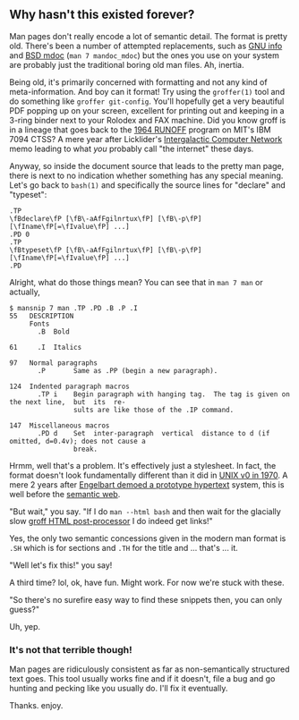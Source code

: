 ## Why hasn't this existed forever?

Man pages don't really encode a lot of semantic detail. The format is pretty old. There's been a number of attempted replacements, such as [GNU info](https://www.gnu.org/software/texinfo/manual/info-stnd/) and [BSD mdoc](https://mandoc.bsd.lv/) (`man 7 mandoc_mdoc`) but the ones you use on your system are probably just the traditional boring old man files. Ah, inertia.


Being old, it's primarily concerned with formatting and not any kind of meta-information. And boy can it format! Try using the `groffer(1)` tool and do something like `groffer git-config`. You'll hopefully get a very beautiful PDF popping up on your screen, excellent for printing out and keeping in a 3-ring binder next to your Rolodex and FAX machine. Did you know groff is in a lineage that goes back to the [1964 RUNOFF](https://en.wikipedia.org/wiki/TYPSET_and_RUNOFF) program on MIT's IBM 7094 CTSS? A mere year after Licklider's [Intergalactic Computer Network](https://en.wikipedia.org/wiki/Intergalactic_Computer_Network) memo leading to what *you* probably call "the internet" these days.

Anyway, so inside the document source that leads to the pretty man page, there is next to no indication whether something has any special meaning. Let's go back to `bash(1)` and specifically the source lines for "declare" and "typeset":

    .TP
    \fBdeclare\fP [\fB\-aAfFgilnrtux\fP] [\fB\-p\fP] [\fIname\fP[=\fIvalue\fP] ...]
    .PD 0
    .TP
    \fBtypeset\fP [\fB\-aAfFgilnrtux\fP] [\fB\-p\fP] [\fIname\fP[=\fIvalue\fP] ...]
    .PD

Alright, what do those things mean? You can see that in `man 7 man` or actually, 

    $ mansnip 7 man .TP .PD .B .P .I
    55   DESCRIPTION
         Fonts
           .B  Bold

    61     .I  Italics

    97   Normal paragraphs
           .P       Same as .PP (begin a new paragraph).

    124  Indented paragraph macros
           .TP i    Begin paragraph with hanging tag.  The tag is given on the next line,  but  its  re‐
                    sults are like those of the .IP command.

    147  Miscellaneous macros
           .PD d    Set  inter-paragraph  vertical  distance to d (if omitted, d=0.4v); does not cause a
                    break.



Hrmm, well that's a problem. It's effectively just a stylesheet. In fact, the format doesn't look fundamentally different than it did in [UNIX v0 in 1970](https://github.com/DoctorWkt/pdp7-unix/blob/master/man/stat.1). A mere 2 years after [Engelbart demoed a prototype hypertext](https://en.wikipedia.org/wiki/The_Mother_of_All_Demos) system, this is well before the [semantic web](https://en.wikipedia.org/wiki/Semantic_Web).

"But wait," you say. "If I do `man --html bash` and then wait for the glacially slow [groff HTML post-processor](http://git.savannah.gnu.org/cgit/groff.git/tree/src/devices/grohtml) I do indeed get links!"

Yes, the only two semantic concessions given in the modern man format is `.SH` which is for sections and `.TH` for the title and ... that's ... it.

"Well let's fix this!" you say! 

A third time? lol, ok, have fun. Might work. For now we're stuck with these.

"So there's no surefire easy way to find these snippets then, you can only guess?"

Uh, yep.


### It's not that terrible though!

Man pages are ridiculously consistent as far as non-semantically structured text goes.  This tool usually works fine and if it doesn't, file a bug and go hunting and pecking like you usually do. I'll fix it eventually.

Thanks. enjoy.

